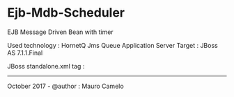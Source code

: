 # Ejb-Mdb-Scheduler
EJB Message Driven Bean with timer

Used technology : HornetQ Jms Queue
Application Server Target : JBoss AS 7.1.1.Final

JBoss standalone.xml tag :

<jms-destinations>
    <jms-queue name="testQueue">
         <entry name="queue/MyQueue"/>
    </jms-queue>
</jms-destinations>

____________________________________

October 2017 - @author : Mauro Camelo
